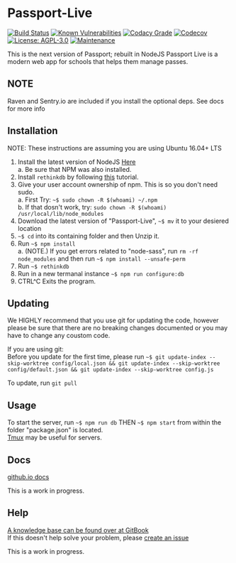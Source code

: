 # Passport-Live
[![Build Status](https://travis-ci.org/poster983/Passport-Live.svg?branch=master)](https://travis-ci.org/poster983/Passport-Live)  [![Known Vulnerabilities](https://snyk.io/test/github/poster983/passport-live/badge.svg)](https://snyk.io/test/github/poster983/passport-live)  [![Codacy Grade](https://api.codacy.com/project/badge/Grade/08e8ae52cf0f4fde8f5f02fb275839ea)](https://www.codacy.com/app/josephh2018/Passport-Live?utm_source=github.com&amp;utm_medium=referral&amp;utm_content=poster983/Passport-Live&amp;utm_campaign=Badge_Grade)  [![Codecov](https://img.shields.io/codecov/c/github/poster983/Passport-Live.svg)](https://codecov.io/gh/poster983/Passport-Live)  [![License: AGPL-3.0](https://img.shields.io/badge/license-AGPL--3.0-000000.svg)](https://github.com/poster983/Passport-Live/blob/master/LICENSE)  [![Maintenance](https://img.shields.io/maintenance/yes/2017.svg)]()

This is the next version of Passport; rebuilt in NodeJS
Passport Live is a modern web app for schools that helps them manage passes.
## NOTE
Raven and Sentry.io are included if you install the optional deps.  See docs for more info
## Installation
NOTE: These instructions are assuming you are using Ubuntu 16.04+ LTS  
1. Install the latest version of NodeJS [Here](https://nodejs.org/en/download/)  
   a. Be sure that NPM was also installed.  
2. Install `rethinkdb` by following [this](https://www.rethinkdb.com/docs/install/ubuntu/) tutorial.  
3. Give your user account ownership of npm.  This is so you don't need sudo.  
   a. First Try: `~$ sudo chown -R $(whoami) ~/.npm`  
   b. If that dosn't work, try: `sudo chown -R $(whoami) /usr/local/lib/node_modules`  
4. Download the latest version of "Passport-Live", `~$ mv` it to your desiered location  
5. `~$ cd` into its containing folder and then Unzip it.  
6. Run `~$ npm install`  
   a. (NOTE.) If you get errors related to "node-sass", run `rm -rf node_modules` and then run `~$ npm install --unsafe-perm`  
7. Run `~$ rethinkdb`  
8. Run in a new termanal instance `~$ npm run configure:db`  
9. CTRL^C Exits the program.

## Updating 
We HIGHLY recommend that you use git for updating the code, however please be sure that there are no breaking changes documented or you may have to change any coustom code.  

If you are using git:  
Before you update for the first time, please run `~$ git update-index --skip-worktree config/local.json && git update-index --skip-worktree config/default.json && git update-index --skip-worktree config.js`  

To update, run `git pull`

## Usage
To start the server, run `~$ npm run db` THEN `~$ npm start` from within the folder "package.json" is located.  
[Tmux](https://gist.github.com/MohamedAlaa/2961058) may be useful for servers.

## Docs 
[github.io docs](https://poster983.github.io/Passport-Live/)  

This is a work in progress.
## Help 
[A knowledge base can be found over at GitBook](https://poster983.gitbooks.io/passport-help/content/)  
If this doesn't help solve your problem, please [create an issue](https://github.com/poster983/Passport-Live/issues) 

This is a work in progress.


